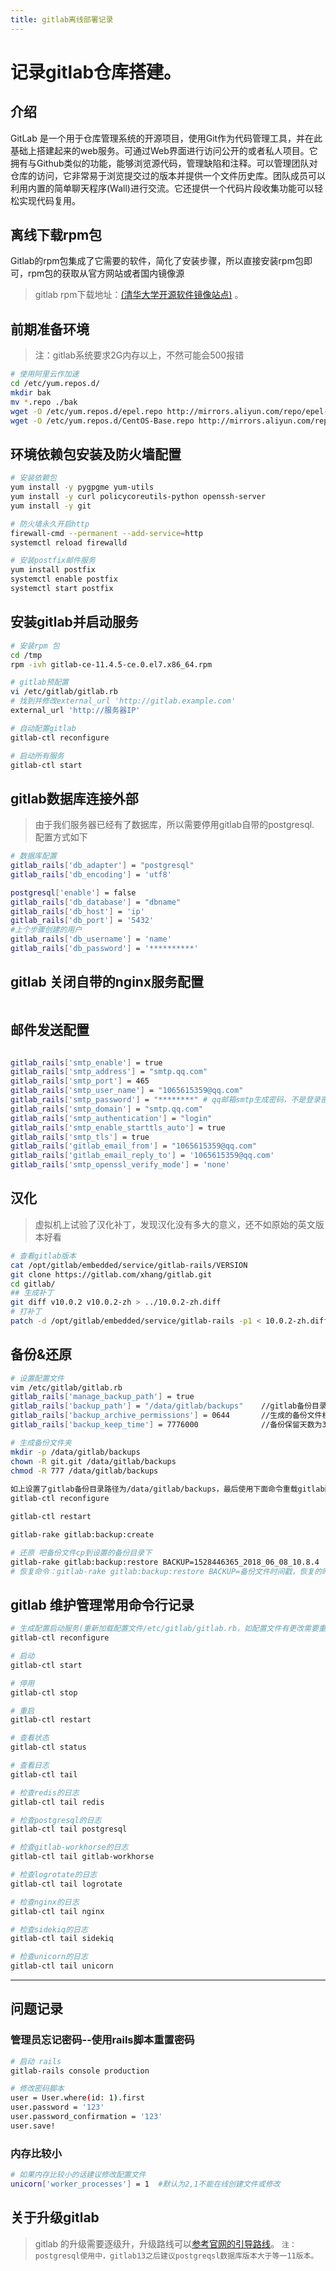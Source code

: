 ```yaml
---
title: gitlab离线部署记录
---
```

# 记录gitlab仓库搭建。

## 介绍

GitLab 是一个用于仓库管理系统的开源项目，使用Git作为代码管理工具，并在此基础上搭建起来的web服务。可通过Web界面进行访问公开的或者私人项目。它拥有与Github类似的功能，能够浏览源代码，管理缺陷和注释。可以管理团队对仓库的访问，它非常易于浏览提交过的版本并提供一个文件历史库。团队成员可以利用内置的简单聊天程序(Wall)进行交流。它还提供一个代码片段收集功能可以轻松实现代码复用。

## 离线下载rpm包

Gitlab的rpm包集成了它需要的软件，简化了安装步骤，所以直接安装rpm包即可，rpm包的获取从官方网站或者国内镜像源

> gitlab rpm下载地址：[(清华大学开源软件镜像站点)](https://mirrors.tuna.tsinghua.edu.cn/gitlab-ce/yum/el6/) 。

## 前期准备环境


> 注：gitlab系统要求2G内存以上，不然可能会500报错
```bash
# 使用阿里云作加速
cd /etc/yum.repos.d/ 
mkdir bak
mv *.repo ./bak
wget -O /etc/yum.repos.d/epel.repo http://mirrors.aliyun.com/repo/epel-7.repo
wget -O /etc/yum.repos.d/CentOS-Base.repo http://mirrors.aliyun.com/repo/Centos-7.repo

```



## 环境依赖包安装及防火墙配置

```bash
# 安装依赖包
yum install -y pygpgme yum-utils
yum install -y curl policycoreutils-python openssh-server
yum install -y git

# 防火墙永久开启http
firewall-cmd --permanent --add-service=http
systemctl reload firewalld

# 安装postfix邮件服务
yum install postfix
systemctl enable postfix
systemctl start postfix
```

## 安装gitlab并启动服务

```bash
# 安装rpm 包
cd /tmp
rpm -ivh gitlab-ce-11.4.5-ce.0.el7.x86_64.rpm

# gitlab预配置
vi /etc/gitlab/gitlab.rb
# 找到并修改external_url 'http://gitlab.example.com'
external_url 'http://服务器IP'

# 自动配置gitlab
gitlab-ctl reconfigure

# 启动所有服务
gitlab-ctl start 

```

## gitlab数据库连接外部
> 
> 由于我们服务器已经有了数据库，所以需要停用gitlab自带的postgresql.
> 配置方式如下
>
```bash
# 数据库配置
gitlab_rails['db_adapter'] = "postgresql"
gitlab_rails['db_encoding'] = 'utf8'

postgresql['enable'] = false
gitlab_rails['db_database'] = "dbname"
gitlab_rails['db_host'] = 'ip'
gitlab_rails['db_port'] = '5432'
#上个步骤创建的用户
gitlab_rails['db_username'] = 'name'
gitlab_rails['db_password'] = '**********'

```
## gitlab 关闭自带的nginx服务配置

```bash

```
## 邮件发送配置
```bash

gitlab_rails['smtp_enable'] = true
gitlab_rails['smtp_address'] = "smtp.qq.com"
gitlab_rails['smtp_port'] = 465
gitlab_rails['smtp_user_name'] = "1065615359@qq.com"
gitlab_rails['smtp_password'] = "********" # qq邮箱smtp生成密码，不是登录密码
gitlab_rails['smtp_domain'] = "smtp.qq.com"
gitlab_rails['smtp_authentication'] = "login"
gitlab_rails['smtp_enable_starttls_auto'] = true
gitlab_rails['smtp_tls'] = true
gitlab_rails['gitlab_email_from'] = "1065615359@qq.com"
gitlab_rails['gitlab_email_reply_to'] = '1065615359@qq.com'
gitlab_rails['smtp_openssl_verify_mode'] = 'none'

```





## 汉化

> 虚拟机上试验了汉化补丁，发现汉化没有多大的意义，还不如原始的英文版本好看

```bash
# 查看gitlab版本
cat /opt/gitlab/embedded/service/gitlab-rails/VERSION
git clone https://gitlab.com/xhang/gitlab.git
cd gitlab/
## 生成补丁
git diff v10.0.2 v10.0.2-zh > ../10.0.2-zh.diff
# 打补丁
patch -d /opt/gitlab/embedded/service/gitlab-rails -p1 < 10.0.2-zh.diff   #不停回车

```

## 备份&还原
```bash
# 设置配置文件
vim /etc/gitlab/gitlab.rb
gitlab_rails['manage_backup_path'] = true
gitlab_rails['backup_path'] = "/data/gitlab/backups"    //gitlab备份目录
gitlab_rails['backup_archive_permissions'] = 0644       //生成的备份文件权限
gitlab_rails['backup_keep_time'] = 7776000              //备份保留天数为3个月（即90天，这里是7776000秒）

# 生成备份文件夹 
mkdir -p /data/gitlab/backups
chown -R git.git /data/gitlab/backups
chmod -R 777 /data/gitlab/backups
  
如上设置了gitlab备份目录路径为/data/gitlab/backups，最后使用下面命令重载gitlab配置文件，是上述修改生效！
gitlab-ctl reconfigure

gitlab-ctl restart

gitlab-rake gitlab:backup:create

# 还原 吧备份文件cp到设置的备份目录下
gitlab-rake gitlab:backup:restore BACKUP=1528446365_2018_06_08_10.8.4
# 恢复命令：gitlab-rake gitlab:backup:restore BACKUP=备份文件时间戳，恢复的时候如果版本不一致，可能报错

```


## gitlab 维护管理常用命令行记录

```bash
# 生成配置启动服务(重新加载配置文件/etc/gitlab/gitlab.rb，如配置文件有更改需要重新加载生效)
gitlab-ctl reconfigure

# 启动
gitlab-ctl start

# 停用
gitlab-ctl stop

# 重启
gitlab-ctl restart

# 查看状态
gitlab-ctl status

# 查看日志
gitlab-ctl tail

# 检查redis的日志
gitlab-ctl tail redis

# 检查postgresql的日志
gitlab-ctl tail postgresql

# 检查gitlab-workhorse的日志
gitlab-ctl tail gitlab-workhorse

# 检查logrotate的日志
gitlab-ctl tail logrotate

# 检查nginx的日志
gitlab-ctl tail nginx

# 检查sidekiq的日志
gitlab-ctl tail sidekiq

# 检查unicorn的日志
gitlab-ctl tail unicorn

```

------

## 问题记录

### 管理员忘记密码--使用rails脚本重置密码
```bash
# 启动 rails
gitlab-rails console production

# 修改密码脚本
user = User.where(id: 1).first
user.password = '123'
user.password_confirmation = '123'
user.save!

```

### 内存比较小

```bash
# 如果内存比较小的话建议修改配置文件
unicorn['worker_processes'] = 1  #默认为2,1不能在线创建文件或修改
```

## 关于升级gitlab

> gitlab 的升级需要逐级升，升级路线可以[参考官网的引导路线](https://docs.gitlab.com/ee/update/index.html#upgrade-paths)。
> `注：postgresql使用中，gitlab13之后建议postgreqsl数据库版本大于等一11版本。`
> 